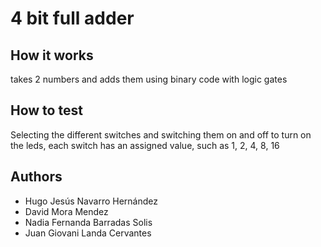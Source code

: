

# 4 bit full adder
## How it works

takes 2 numbers and adds them using binary code with logic gates

## How to test

Selecting the different switches and switching them on and off to turn on the leds, each switch has an assigned value, such as 1, 2, 4, 8, 16

## Authors

 - Hugo Jesús Navarro Hernández
 - David Mora Mendez
 - Nadia Fernanda Barradas Solis
 - Juan Giovani Landa Cervantes
